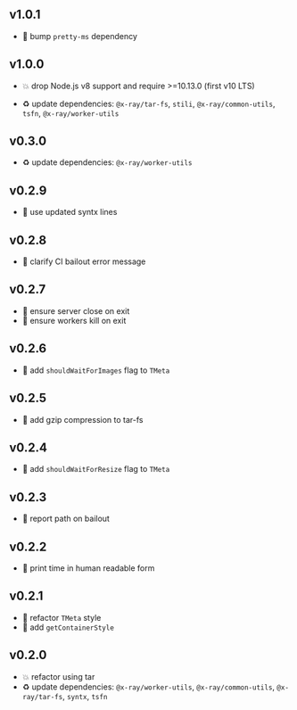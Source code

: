 ## v1.0.1

* 🐞 bump `pretty-ms` dependency

## v1.0.0

* 💥 drop Node.js v8 support and require >=10.13.0 (first v10 LTS)

* ♻️ update dependencies: `@x-ray/tar-fs`, `stili`, `@x-ray/common-utils`, `tsfn`, `@x-ray/worker-utils`

## v0.3.0

* ♻️ update dependencies: `@x-ray/worker-utils`

## v0.2.9

* 🐞 use updated syntx lines

## v0.2.8

* 🐞 clarify CI bailout error message

## v0.2.7

* 🐞 ensure server close on exit
* 🐞 ensure workers kill on exit

## v0.2.6

* 🐞 add `shouldWaitForImages` flag to `TMeta`

## v0.2.5

* 🐞 add gzip compression to tar-fs

## v0.2.4

* 🐞 add `shouldWaitForResize` flag to `TMeta`

## v0.2.3

* 🐞 report path on bailout

## v0.2.2

* 🐞 print time in human readable form

## v0.2.1

* 🐞 refactor `TMeta` style
* 🐞 add `getContainerStyle`

## v0.2.0

* 💥 refactor using tar
* ♻️ update dependencies: `@x-ray/worker-utils`, `@x-ray/common-utils`, `@x-ray/tar-fs`, `syntx`, `tsfn`
